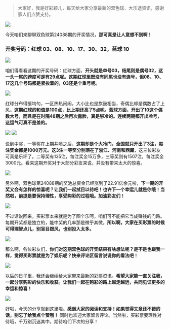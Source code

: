 > 大家好，我是好彩颖儿，每天给大家分享最新的双色球、大乐透资讯，感谢家人们点赞支持。


![](https://cdn.jsdelivr.net/gh/wangwenjie1314/PicCDN/2024-8-2/1722561052241-image.png)

今天咱们来聊聊双色球第24088期的开奖情况，**那可真是让人意想不到啊！**

### 开奖号码：红球 03、08、10、17、30、32，蓝球 10


![](https://cdn.jsdelivr.net/gh/wangwenjie1314/PicCDN/2024-8-2/1722561552602-image.png)

咱们得看看这期的开奖号码：红球方面，**开头就是单号03，结尾则是偶号32，这一头一尾的跨度可是有29点呢。这期红球里既没有同尾也没有连号，但08、10、17这几个号码都是紧挨着的，03还是个重号呢。**


![](https://cdn.jsdelivr.net/gh/wangwenjie1314/PicCDN/2024-8-2/1722561346921-image.png)


红球分布得挺均匀，一区热热闹闹，大小比也是旗鼓相当，奇偶比却是偶数占了上风。**这期红球的和值是100点，比上期还高了5点呢。蓝球方面，开出了10这个偶数大号，而且是在时隔48期之后再次露脸，真是够冷的。连续两期都开出冷号，这运气可真不是盖的。**

![](https://cdn.jsdelivr.net/gh/wangwenjie1314/PicCDN/2024-8-2/1722561334374-image.png)
![](https://cdn.jsdelivr.net/gh/wangwenjie1314/PicCDN/2024-8-2/1722561465438-image.png)


说到中奖，一等奖在上期井喷之后，**这期却是个大冷门，全国就只开出了3注，每注奖金都是1000万元。这3注一等奖分别落在了浙江、河南和西藏**，这三位彩友可真是乐坏了。二等奖有135注，每注奖金15万多，三等奖则有1507注，每注奖金3000元。看来这期开奖对于大部分彩友来说，并没有带来太大的惊喜。


![](https://cdn.jsdelivr.net/gh/wangwenjie1314/PicCDN/2024-8-2/1722561371051-image.png)


另外啊，双色球第24088期的奖池总资金已经涨到了22.91亿余元啦，**下一期的开奖又会有怎样的惊喜呢？让我们一起拭目以待吧！也许下一个幸运儿就是你哦！当然啦，前提是要保持理性，享受购彩的过程哦。加油彩友们！**


![](https://cdn.jsdelivr.net/gh/wangwenjie1314/PicCDN/2024-8-2/1722561520324-image.png)


不过话说回来，买彩票本来就是为了图个乐呵，咱们可不能把它当成赚钱的门路。每期开奖都是独立的，能中奖的几率那是微乎其微。**所以啊，大家在买彩票的时候可得理智点儿，别盲目跟风，也别投入太多。**


![](https://cdn.jsdelivr.net/gh/wangwenjie1314/PicCDN/2024-8-2/1722561312957-image.png)


那么啊，各位彩友们，**你们对这期双色球的开奖结果有啥想法呢？是不是也跟我一样，觉得买彩票就是为了娱乐呢？快来评论区留言说说你的看法吧！**


![](https://cdn.jsdelivr.net/gh/wangwenjie1314/PicCDN/2024-8-2/1722561257947-image.png)


以后的日子里，我还会继续给大家带来最新的彩票资讯。**希望大家能一直关注我，一起分享购彩的快乐和收获。让我们一起在购彩的路上越走越远，共同见证更多的幸运和惊喜！**

![](https://cdn.jsdelivr.net/gh/wangwenjie1314/PicCDN/2024-7-23/1721696865334-image.png)



好啦，今天的分享就到这里啦。**感谢大家的阅读和支持！如果觉得文章还不错的话，别忘了给我点个赞哦！** 同时也欢迎大家留言评论。当然啦，买彩票要理性对待哦，千万别沉迷其中。期待咱们下次的分享！

